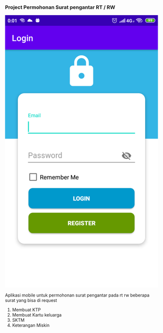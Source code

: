 ### Project Permohonan Surat pengantar RT / RW
![alt text](https://github.com/deniace/surat_android/blob/master/screenshoot/login.png)

Aplikasi mobile untuk permohonan surat pengantar pada rt rw
beberapa surat yang bisa di request

1. Membuat KTP
2. Membuat Kartu keluarga
3. SKTM
4. Keterangan Miskin
